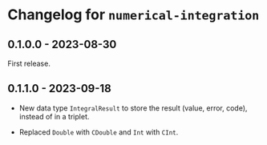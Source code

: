 # Changelog for `numerical-integration`

## 0.1.0.0 - 2023-08-30

First release.


## 0.1.1.0 - 2023-09-18

- New data type `IntegralResult` to store the result (value, error, code), instead of in a triplet.

- Replaced `Double` with `CDouble` and `Int` with `CInt`.
